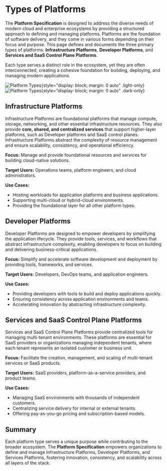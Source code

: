 # Types of Platforms

The **Platform Specification** is designed to address the diverse needs of modern cloud and enterprise ecosystems by providing a structured approach to defining and managing platforms. Platforms are the foundation of software delivery, and they come in various forms depending on their focus and purpose. This page defines and documents the three primary types of platforms: **Infrastructure Platforms**, **Developer Platforms**, and **Services and SaaS Control Plane Platforms**.

Each type serves a distinct role in the ecosystem, yet they are often interconnected, creating a cohesive foundation for building, deploying, and managing modern applications.


![Platform Types](/PlatformTypes-light.drawio.png){style="display: block; margin: 0 auto" .light-only}
![Platform Types](/PlatformTypes-dark.drawio.png){style="display: block; margin: 0 auto" .dark-only}

## Infrastructure Platforms
Infrastructure Platforms are foundational platforms that manage compute, storage, networking, and other essential infrastructure resources. They also provide **core, shared, and centralized services** that support higher-layer platforms, such as Developer platforms and SaaS control planes. Infrastructure Platforms abstract the complexity of resource management and ensure scalability, consistency, and operational efficiency.

**Focus:** Manage and provide foundational resources and services for building cloud-native solutions.

**Target Users:** Operations teams, platform engineers, and cloud administrators.

**Use Cases:**

- Hosting workloads for application platforms and business applications.
- Supporting multi-cloud or hybrid-cloud environments.
- Providing the foundational layer for all other platform types.

## Developer Platforms
Developer Platforms are designed to empower developers by simplifying the application lifecycle. They provide tools, services, and workflows that abstract infrastructure complexity, enabling developers to focus on building and delivering business-critical applications.

**Focus:** Simplify and accelerate software development and deployment by providing tools, frameworks, and services.

**Target Users:** Developers, DevOps teams, and application engineers.

**Use Cases:**

- Providing developers with tools to build and deploy applications quickly.
- Ensuring consistency across application environments and teams.
- Accelerating innovation by abstracting infrastructure complexity.


## Services and SaaS Control Plane Platforms
Services and SaaS Control Plane Platforms provide centralized tools for managing multi-tenant environments. These platforms are essential for SaaS providers or organizations managing independent tenants, where each tenant represents an isolated customer or business unit.

**Focus:** Facilitate the creation, management, and scaling of multi-tenant services or SaaS products.

**Target Users:** SaaS providers, platform-as-a-service providers, and product teams.

**Use Cases:**
- Managing SaaS environments with thousands of independent customers.
- Centralizing service delivery for internal or external tenants.
- Offering pay-as-you-go pricing and subscription-based models.


## Summary
Each platform type serves a unique purpose while contributing to the broader ecosystem. The **Platform Specification** empowers organizations to define and manage Infrastructure Platforms, Developer Platforms, and Services Platforms, fostering innovation, consistency, and scalability across all layers of the stack.

